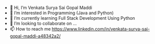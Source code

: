 - 👋 Hi, I’m Venkata Surya Sai Gopal Maddi
- 👀 I’m interested in Programming (Java and Python)
- 🌱 I’m currently learning Full Stack Development Using Python
- 💞️ I’m looking to collaborate on ...
- 📫 How to reach me https://www.linkedin.com/in/venkata-surya-sai-gopal-maddi-a48342a2/

<!---
saigopalmaddi91/saigopalmaddi91 is a ✨ special ✨ repository because its `README.md` (this file) appears on your GitHub profile.
You can click the Preview link to take a look at your changes.
--->
